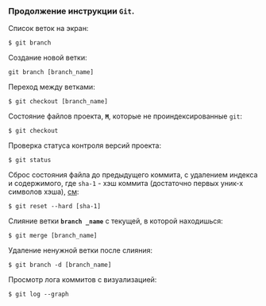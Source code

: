### Продолжение инструкции `Git`.

Список веток на экран:

    $ git branch

Создание новой ветки:

    git branch [branch_name]

Переход между ветками:

    $ git checkout [branch_name]

Состояние файлов проекта, **`M`**, которые не проиндексированные `git`:

    $ git checkout

Проверка статуса контроля версий проекта:

    $ git status 

Сброс состояния файла до предыдущего коммита, с удалением индекса и содержимого, где `sha-1` - хэш коммита (достаточно первых уник-х символов хэша), [см](https://ru.stackoverflow.com/questions/431520/%D0%9A%D0%B0%D0%BA-%D0%B2%D0%B5%D1%80%D0%BD%D1%83%D1%82%D1%8C%D1%81%D1%8F-%D0%BE%D1%82%D0%BA%D0%B0%D1%82%D0%B8%D1%82%D1%8C%D1%81%D1%8F-%D0%BA-%D0%B1%D0%BE%D0%BB%D0%B5%D0%B5-%D1%80%D0%B0%D0%BD%D0%BD%D0%B5%D0%BC%D1%83-%D0%BA%D0%BE%D0%BC%D0%BC%D0%B8%D1%82%D1%83):

    $ git reset --hard [sha-1]

Слияние ветки **`branch _name`** с текущей, в которой находишься:

    $ git merge [branch_name]

Удаление ненужной ветки после слияния:

    $ git branch -d [branch_name]

Просмотр лога коммитов с визуализацией:

    $ git log --graph

